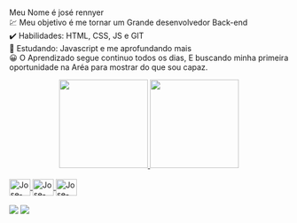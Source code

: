 <br/>Meu Nome é josé rennyer<br/>
💹 Meu objetivo é me tornar um  Grande desenvolvedor Back-end<br/>
✔️ Habilidades: HTML, CSS, JS e GIT<br/>
📖 Estudando: Javascript e me aprofundando mais<br/>
😀 O Aprendizado segue continuo todos os dias, E buscando minha primeira oportunidade na Aréa para mostrar do que sou capaz.


<div align="center">
  <a href="https://github.com/rafaballerini">
  <img height="160em" src="https://github-readme-stats.vercel.app/api?username=jose-rennyer&show_icons=true&theme=cobalt&include_all_commits=true&count_private=true"/>
  <img height="160em" src="https://github-readme-stats.vercel.app/api/top-langs/?username=jose-rennyer&layout=compact&langs_count=7&theme=cobalt"/>
</div>
  
  <div style="display: inline_block"><br>
  <img align="center" alt="Jose-html" height="30" width="38" src="https://cdn.jsdelivr.net/gh/devicons/devicon/icons/html5/html5-original-wordmark.svg">
  <img align="center" alt="Jose-css" height="30" width="38" src="https://cdn.jsdelivr.net/gh/devicons/devicon/icons/css3/css3-original-wordmark.svg">
  <img align="center" alt="Jose-Js" height="30" width="38" src="https://cdn.jsdelivr.net/gh/devicons/devicon/icons/javascript/javascript-plain.svg">
</div>
  <br/>
  <div> 
  <a href = "mailto:joserennyer20@gmail.com"><img src="https://img.shields.io/badge/-Gmail-%23333?style=for-the-badge&logo=gmail&logoColor=white" target="_blank"></a>
  <a href="https://www.linkedin.com/in/jos%C3%A9-rennyer-813233231/" target="_blank"><img src="https://img.shields.io/badge/-LinkedIn-%230077B5?style=for-the-badge&logo=linkedin&logoColor=white" target="_blank"></a> 
</div>
